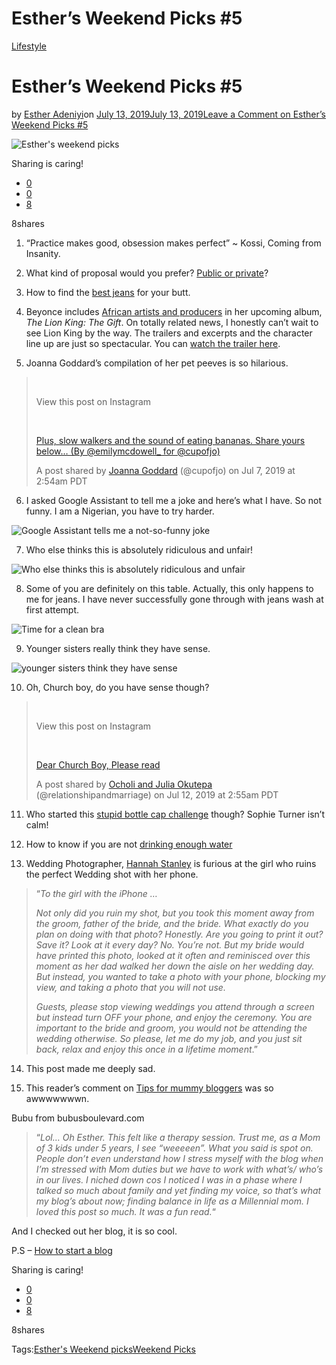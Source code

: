 # Esther’s Weekend Picks #5

[Lifestyle](https://estheradeniyi.com/category/lifestyle/)
# Esther&#x2019;s Weekend Picks #5

by [Esther Adeniyi](https://estheradeniyi.com/author/esther-adeniyi/)on [July 13, 2019July 13, 2019](https://estheradeniyi.com/esthers-weekend-picks-5/)[Leave a Comment on Esther&#x2019;s Weekend Picks #5](https://estheradeniyi.com/esthers-weekend-picks-5/#respond)

![Esther&apos;s weekend picks](images\Esthers-Weekend-Picks-5-1.png)

Sharing is caring!

- [0](https://www.facebook.com/sharer/sharer.php?u=https%3A%2F%2Festheradeniyi.com%2Festhers-weekend-picks-5%2F&amp;t=Esther%E2%80%99s%20Weekend%20Picks%20%235)
- [0](https://twitter.com/intent/tweet?text=Esther%E2%80%99s%20Weekend%20Picks%20%235&amp;url=https%3A%2F%2Festheradeniyi.com%2Festhers-weekend-picks-5%2F)
- [8](#)

8shares

1. &#x201C;Practice makes good, obsession makes perfect&#x201D; ~ Kossi, Coming from Insanity.

2. What kind of proposal would you prefer? [Public or private](https://estheradeniyi.com/private-vs-public-marriage-proposa/)?

3. How to find the [best jeans](https://www.oprahmag.com/style/a28068077/best-jeans-for-butt/) for your butt.

4. Beyonce includes [African artists and producers](https://punchng.com/lion-king-album-beyonce-includes-african-artistes-producers/amp/) in her upcoming album, *The Lion King: The Gift*. On totally related news, I honestly can&#x2019;t wait to see Lion King by the way. The trailers and excerpts and the character line up are just so spectacular. You can [watch the trailer here](https://estheradeniyi.com/the-lion-king/).

5. Joanna Goddard&#x2019;s compilation of her pet peeves is so hilarious.

> &#xA0;
> 
> 
> View this post on Instagram
> 
> 
> &#xA0;
> 
> [Plus, slow walkers and the sound of eating bananas. Share yours below&#x2026; (By @emilymcdowell_ for @cupofjo)](https://www.instagram.com/p/BznHl4nnILN/)
> 
> A post shared by [ Joanna Goddard](https://www.instagram.com/cupofjo/) (@cupofjo) on Jul 7, 2019 at 2:54am PDT

6. I asked Google Assistant to tell me a joke and here&#x2019;s what I have. So not funny. I am a Nigerian, you have to try harder.

![Google Assistant tells me a not-so-funny joke](images\make-me-laugh.png)

7. Who else thinks this is absolutely ridiculous and unfair!

![Who else thinks this is absolutely ridiculous and unfair](images\very-unfair.png)

8. Some of you are definitely on this table. Actually, this only happens to me for jeans. I have never successfully gone through with jeans wash at first attempt.

![Time for a clean bra](images\Time-for-a-clean-bra.png)

9. Younger sisters really think they have sense.

![younger sisters think they have sense](images\younger-sisters-think-they-have-sense.png)

10. Oh, Church boy, do you have sense though?

> &#xA0;
> 
> 
> View this post on Instagram
> 
> 
> &#xA0;
> 
> [Dear Church Boy, Please read](https://www.instagram.com/p/Bzz_uSgnLBb/)
> 
> A post shared by [ Ocholi and Julia Okutepa](https://www.instagram.com/relationshipandmarriage/) (@relationshipandmarriage) on Jul 12, 2019 at 2:55am PDT

11. Who started this [stupid bottle cap challenge](https://people.com/tv/sophie-turner-ends-bottle-cap-challenge-opening-drinking-wine/) though? Sophie Turner isn&#x2019;t calm!

12. How to know if you are not [drinking enough water](http://theeverygirl.com/7-signs-youre-not-drinking-enough-water/)

13. Wedding Photographer, [Hannah Stanley](https://m.facebook.com/hway2) is furious at the girl who ruins the perfect Wedding shot with her phone.

> &#x201C;*To the girl with the iPhone &#x2026;*
> 
> *Not only did you ruin my shot, but you took this moment away from the groom, father of the bride, and the bride. What exactly do you plan on doing with that photo? Honestly. Are you going to print it out? Save it? Look at it every day? No. You&#x2019;re not. But my bride would have printed this photo, looked at it often and reminisced over this moment as her dad walked her down the aisle on her wedding day. But instead, you wanted to take a photo with your phone, blocking my view, and taking a photo that you will not use.*
> 
> *Guests, please stop viewing weddings you attend through a screen but instead turn OFF your phone, and enjoy the ceremony. You are important to the bride and groom, you would not be attending the wedding otherwise. So please, let me do my job, and you just sit back, relax and enjoy this once in a lifetime moment*.&#x201D;

14. This post made me deeply sad.

15. This reader&#x2019;s comment on [Tips for mummy bloggers](https://estheradeniyi.com/10-powerful-blogging-tips-for-mummy-bloggers/) was so awwwwwwwn.

Bubu from bubusboulevard.com

> &#x201C;*Lol&#x2026; Oh Esther. This felt like a therapy session. Trust me, as a Mom of 3 kids under 5 years, I see &#x201C;weeeeen&#x201D;. What you said is spot on. People don&#x2019;t even understand how I stress myself with the blog when I&#x2019;m stressed with Mom duties but we have to work with what&#x2019;s/ who&#x2019;s in our lives. I niched down cos I noticed I was in a phase where I talked so much about family and yet finding my voice, so that&#x2019;s what my blog&#x2019;s about now; finding balance in life as a Millennial mom. I loved this post so much. It was a fun read.*&#x201C;

And I checked out her blog, it is so cool.

P.S &#x2013; [How to start a blog](https://estheradeniyi.com/the-15-point-checklist-to-start-a-blog-in-2019/)

Sharing is caring!

- [0](https://www.facebook.com/sharer/sharer.php?u=https%3A%2F%2Festheradeniyi.com%2Festhers-weekend-picks-5%2F&amp;t=Esther%E2%80%99s%20Weekend%20Picks%20%235)
- [0](https://twitter.com/intent/tweet?text=Esther%E2%80%99s%20Weekend%20Picks%20%235&amp;url=https%3A%2F%2Festheradeniyi.com%2Festhers-weekend-picks-5%2F)
- [8](#)

8shares

Tags:[Esther&apos;s Weekend picks](https://estheradeniyi.com/tag/esthers-weekend-picks/)[Weekend Picks](https://estheradeniyi.com/tag/weekend-picks/)